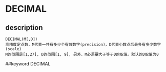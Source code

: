 # DECIMAL
## description
    DECIMAL(M[,D])
    高精度定点数，M代表一共有多少个有效数字(precision)，D代表小数点后最多有多少数字(scale)
    M的范围是[1,27], D的范围[1, 9], 另外，M必须要大于等于D的取值。默认的D取值为0

##keyword
DECIMAL
